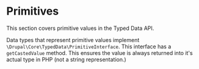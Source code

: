 # Primitives
This section covers primitive values in the Typed Data API.

Data types that represent primitive values implement `\Drupal\Core\TypedData\PrimitiveInterface`. This interface has a `getCastedValue` method. This ensures the value is always returned into it's actual type in PHP (not a string representation.)
